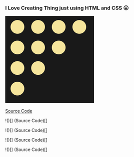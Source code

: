 ### I Love Creating Thing just using HTML and CSS 😛

![Display](https://github.com/thaian161/CSS-battle/blob/main/docs/Battle%2019%20-%20Spacing.png)

[Source Code](https://codepen.io/annb161/pen/WNJpwEp)

!()[]
(Source Code)[]

!()[]
(Source Code)[]

!()[]
(Source Code)[]

!()[]
(Source Code)[]